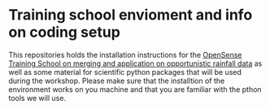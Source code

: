 # Training school envioment and info on coding setup
This repositories holds the installation instructions for the [OpenSense Training School on merging and application on opportunistic rainfall data](https://indico.scc.kit.edu/event/4626/) as well as some material for scientific python packages that will be used during the workshop. Please make sure that the installtion of the environment works on you machine and that you are familiar with the pthon tools we will use.
